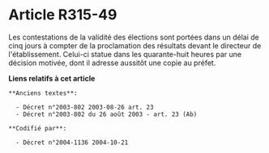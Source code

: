 # Article R315-49

Les contestations de la validité des élections sont portées dans un délai de cinq jours à compter de la proclamation des
résultats devant le directeur de l'établissement. Celui-ci statue dans les quarante-huit heures par une décision motivée,
dont il adresse aussitôt une copie au préfet.

**Liens relatifs à cet article**

	**Anciens textes**:

	  - Décret n°2003-802 2003-08-26 art. 23
	  - Décret n°2003-802 du 26 août 2003 - art. 23 (Ab)

	**Codifié par**:

	  - Décret n°2004-1136 2004-10-21
